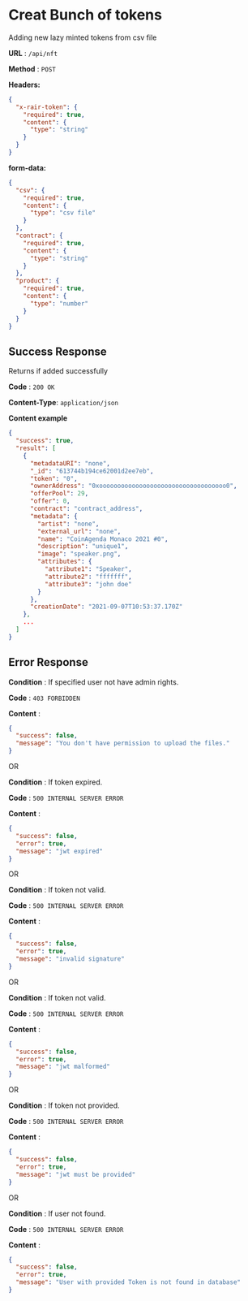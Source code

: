 # Creat Bunch of tokens

Adding new lazy minted tokens from csv file

**URL** : `/api/nft`

**Method** : `POST`

**Headers:**

```json
{
  "x-rair-token": {
    "required": true,
    "content": {
      "type": "string"
    }
  }
}
```

**form-data:**

```json
{
  "csv": {
    "required": true,
    "content": {
      "type": "csv file"
    }
  },
  "contract": {
    "required": true,
    "content": {
      "type": "string"
    }
  },
  "product": {
    "required": true,
    "content": {
      "type": "number"
    }
  }
}
```

## Success Response

Returns if added successfully

**Code** : `200 OK`

**Content-Type**: `application/json`

**Content example**

```json
{
  "success": true,
  "result": [
    {
      "metadataURI": "none",
      "_id": "613744b194ce62001d2ee7eb",
      "token": "0",
      "ownerAddress": "0xooooooooooooooooooooooooooooooooooo0",
      "offerPool": 29,
      "offer": 0,
      "contract": "contract_address",
      "metadata": {
        "artist": "none",
        "external_url": "none",
        "name": "CoinAgenda Monaco 2021 #0",
        "description": "unique1",
        "image": "speaker.png",
        "attributes": {
          "attribute1": "Speaker",
          "attribute2": "fffffff",
          "attribute3": "john doe"
        }
      },
      "creationDate": "2021-09-07T10:53:37.170Z"
    },
    ...
  ]
}
```

## Error Response

**Condition** : If specified user not have admin rights.

**Code** : `403 FORBIDDEN`

**Content** :

```json
{
  "success": false,
  "message": "You don't have permission to upload the files."
}
```

OR

**Condition** : If token expired.

**Code** : `500 INTERNAL SERVER ERROR`

**Content** :

```json
{
  "success": false,
  "error": true,
  "message": "jwt expired"
}
```

OR

**Condition** : If token not valid.

**Code** : `500 INTERNAL SERVER ERROR`

**Content** :

```json
{
  "success": false,
  "error": true,
  "message": "invalid signature"
}
```

OR

**Condition** : If token not valid.

**Code** : `500 INTERNAL SERVER ERROR`

**Content** :

```json
{
  "success": false,
  "error": true,
  "message": "jwt malformed"
}
```

OR

**Condition** : If token not provided.

**Code** : `500 INTERNAL SERVER ERROR`

**Content** :

```json
{
  "success": false,
  "error": true,
  "message": "jwt must be provided"
}
```

OR

**Condition** : If user not found.

**Code** : `500 INTERNAL SERVER ERROR`

**Content** :

```json
{
  "success": false,
  "error": true,
  "message": "User with provided Token is not found in database"
}
```
